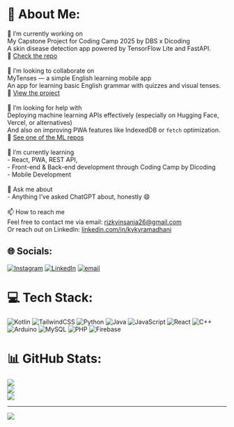 # 💫 About Me:
🔭 I’m currently working on  <br>My Capstone Project for Coding Camp 2025 by DBS x Dicoding<br>A skin disease detection app powered by TensorFlow Lite and FastAPI.  <br>📎 [Check the repo](https://github.com/SadarKulit-CC25-CF023)<br><br>👯 I’m looking to collaborate on  <br>MyTenses — a simple English learning mobile app <br>An app for learning basic English grammar with quizzes and visual tenses.  <br>📎 [View the project](https://github.com/kykyramadhani/mytenses-backup)<br><br>🤝 I’m looking for help with  <br>Deploying machine learning APIs effectively (especially on Hugging Face, Vercel, or alternatives)  <br>And also on improving PWA features like IndexedDB or `fetch` optimization.  <br>📎 [See one of the ML repos](https://github.com/kykyramadhani/sadarkulit-be)<br><br>🌱 I’m currently learning  <br>- React, PWA, REST API,<br>- Front-end & Back-end development through Coding Camp by Dicoding  <br>- Mobile Development <br><br>💬 Ask me about  <br>- Anything I’ve asked ChatGPT about, honestly 😄<br><br>📫 How to reach me  <br>Feel free to contact me via email: rizkyinsania26@gmail.com<br>Or reach out on LinkedIn: [linkedin.com/in/kykyramadhani](https://www.linkedin.com/in/kykyramadhani) <br>


## 🌐 Socials:
[![Instagram](https://img.shields.io/badge/Instagram-%23E4405F.svg?logo=Instagram&logoColor=white)](https://instagram.com/kykyramadhani) [![LinkedIn](https://img.shields.io/badge/LinkedIn-%230077B5.svg?logo=linkedin&logoColor=white)](https://linkedin.com/in/kykyramadhani) [![email](https://img.shields.io/badge/Email-D14836?logo=gmail&logoColor=white)](mailto:rizkyinsania26@gmail.com) 

# 💻 Tech Stack:
![Kotlin](https://img.shields.io/badge/kotlin-%237F52FF.svg?style=for-the-badge&logo=kotlin&logoColor=white) ![TailwindCSS](https://img.shields.io/badge/tailwindcss-%2338B2AC.svg?style=for-the-badge&logo=tailwind-css&logoColor=white) ![Python](https://img.shields.io/badge/python-3670A0?style=for-the-badge&logo=python&logoColor=ffdd54) ![Java](https://img.shields.io/badge/java-%23ED8B00.svg?style=for-the-badge&logo=openjdk&logoColor=white) ![JavaScript](https://img.shields.io/badge/javascript-%23323330.svg?style=for-the-badge&logo=javascript&logoColor=%23F7DF1E) ![React](https://img.shields.io/badge/react-%2320232a.svg?style=for-the-badge&logo=react&logoColor=%2361DAFB) ![C++](https://img.shields.io/badge/c++-%2300599C.svg?style=for-the-badge&logo=c%2B%2B&logoColor=white) ![Arduino](https://img.shields.io/badge/-Arduino-00979D?style=for-the-badge&logo=Arduino&logoColor=white) ![MySQL](https://img.shields.io/badge/mysql-4479A1.svg?style=for-the-badge&logo=mysql&logoColor=white) ![PHP](https://img.shields.io/badge/php-%23777BB4.svg?style=for-the-badge&logo=php&logoColor=white) ![Firebase](https://img.shields.io/badge/firebase-%23039BE5.svg?style=for-the-badge&logo=firebase)
# 📊 GitHub Stats:
![](https://github-readme-stats.vercel.app/api?username=kykyramadhani&theme=dark&hide_border=false&include_all_commits=false&count_private=false)<br/>
![](https://nirzak-streak-stats.vercel.app/?user=kykyramadhani&theme=dark&hide_border=false)<br/>
![](https://github-readme-stats.vercel.app/api/top-langs/?username=kykyramadhani&theme=dark&hide_border=false&include_all_commits=false&count_private=false&layout=compact)

---
[![](https://visitcount.itsvg.in/api?id=kykyramadhani&icon=0&color=0)](https://visitcount.itsvg.in)

<!-- Proudly created with GPRM ( https://gprm.itsvg.in ) -->
